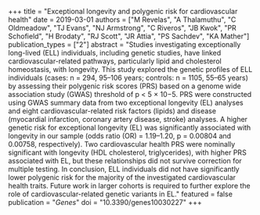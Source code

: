 +++
title = "Exceptional longevity and polygenic risk for cardiovascular health"
date = 2019-03-01
authors = ["M Revelas", "A Thalamuthu", "C Oldmeadow", "TJ Evans", "NJ Armstrong", "C Riveros", "JB Kwok", "PR Schofield", "H Brodaty", "RJ Scott", "JR Attia", "PS Sachdev", "KA Mather"]
publication_types = ["2"]
abstract = "Studies investigating exceptionally long-lived (ELL) individuals, including genetic studies, have linked cardiovascular-related pathways, particularly lipid and cholesterol homeostasis, with longevity. This study explored the genetic profiles of ELL individuals (cases: n = 294, 95–106 years; controls: n = 1105, 55–65 years) by assessing their polygenic risk scores (PRS) based on a genome wide association study (GWAS) threshold of p < 5 × 10−5. PRS were constructed using GWAS summary data from two exceptional longevity (EL) analyses and eight cardiovascular-related risk factors (lipids) and disease (myocardial infarction, coronary artery disease, stroke) analyses. A higher genetic risk for exceptional longevity (EL) was significantly associated with longevity in our sample (odds ratio (OR) = 1.19–1.20, p = 0.00804 and 0.00758, respectively). Two cardiovascular health PRS were nominally significant with longevity (HDL cholesterol, triglycerides), with higher PRS associated with EL, but these relationships did not survive correction for multiple testing. In conclusion, ELL individuals did not have significantly lower polygenic risk for the majority of the investigated cardiovascular health traits. Future work in larger cohorts is required to further explore the role of cardiovascular-related genetic variants in EL."
featured = false
publication = "*Genes*"
doi = "10.3390/genes10030227"
+++

